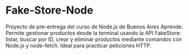 # Fake-Store-Node
Proyecto de pre-entrega del curso de Node.js de Buenos Aires Aprende. Permite gestionar productos desde la terminal usando la API FakeStore: listar, buscar por ID, crear y eliminar productos mediante comandos con Node.js y node-fetch. Ideal para practicar peticiones HTTP.
